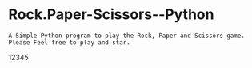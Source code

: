 # Rock.Paper-Scissors--Python
    A Simple Python program to play the Rock, Paper and Scissors game.
    Please Feel free to play and star.
12345